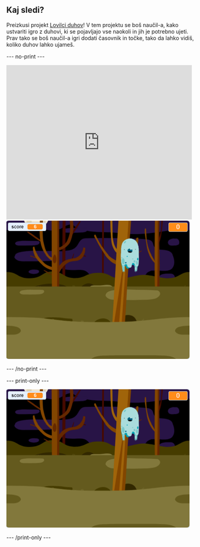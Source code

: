 ## Kaj sledi?

Preizkusi projekt [Lovilci duhov](https://projects.raspberrypi.org/en/projects/ghostbusters?utm_source=pathway&utm_medium=whatnext&utm_campaign=projects)! V tem projektu se boš naučil-a, kako ustvariti igro z duhovi, ki se pojavljajo vse naokoli in jih je potrebno ujeti. Prav tako se boš naučil-a igri dodati časovnik in točke, tako da lahko vidiš, koliko duhov lahko ujameš.

\--- no-print \---

<div class="scratch-preview">
  <iframe allowtransparency="true" width="485" height="402" src="https://scratch.mit.edu/projects/embed/276874679/?autostart=false" frameborder="0" scrolling="no"></iframe>
  <img src="images/ghostbusters-static.png">
</div>

\--- /no-print \---

\--- print-only \---

![vitrina](images/ghostbusters-static.png)

\--- /print-only \---